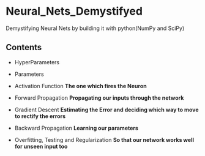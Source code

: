 # Neural_Nets_Demystifyed

Demystifying Neural Nets by building it with python(NumPy and SciPy)

## Contents
 
* HyperParameters
* Parameters

* Activation Function  __The one which fires the Neuron__

* Forward Propagation  __Propagating our inputs through the network__

* Gradient Descent     __Estimating the Error and deciding which way to move to rectify the errors__

* Backward Propagation __Learning our parameters__

* Overfitting, Testing and Regularization __So that our network works well for unseen input too__


